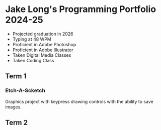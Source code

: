 # Jake Long's Programming Portfolio 2024-25
* Projected graduation in 2026
* Typing at 48 WPM
* Proficient in Adobe Photoshop
* Proficient in Adobe Illustrator
* Taken Digital Media Classes
* Taken Coding Class

## Term 1
### Etch-A-Scketch
Graphics project with keypress drawing controls with the ability to save images.
![]()
[]()
## Term 2
